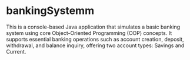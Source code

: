 # bankingSystemm
This is a console-based Java application that simulates a basic banking system using core Object-Oriented Programming (OOP) concepts. It supports essential banking operations such as account creation, deposit, withdrawal, and balance inquiry, offering two account types: Savings and Current.
